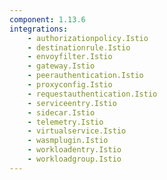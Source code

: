 ```yaml
---
component: 1.13.6
integrations:
    - authorizationpolicy.Istio
    - destinationrule.Istio
    - envoyfilter.Istio
    - gateway.Istio
    - peerauthentication.Istio
    - proxyconfig.Istio
    - requestauthentication.Istio
    - serviceentry.Istio
    - sidecar.Istio
    - telemetry.Istio
    - virtualservice.Istio
    - wasmplugin.Istio
    - workloadentry.Istio
    - workloadgroup.Istio
---
```

